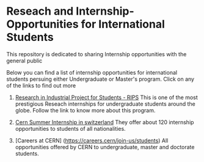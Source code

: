 # Reseach and Internship-Opportunities for International Students
This repository is dedicated to sharing Internship opportunities with the general public

Below you can find a list of internship opportunities for international students persuing either Undergraduate or Master's program.
Click on any of the links to find out more

1. [Research in Industrial Project for Students - RIPS](http://www.ipam.ucla.edu/programs/student-research-programs/research-in-industrial-projects-for-students-rips-2022/) This is one of the most prestigious Reseach internships for undergraduate students around the globe. Follow the link to know more about this program.

2. [Cern Summer Internship in switzerland](https://home.cern/summer-student-programme#:~:text=The%20CERN%20Summer%20Student%20Programme,at%20CERN%20in%20Geneva%2C%20Switzerland.) They offer about 120 internship opportunities to students of all nationalities. 
3. [Careers at CERN] (https://careers.cern/join-us/students) All opportunities offered by CERN to undergraduate, master and doctorate students.
